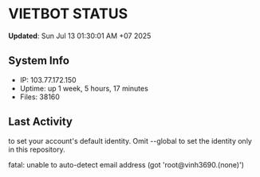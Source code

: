 # VIETBOT STATUS
**Updated**: Sun Jul 13 01:30:01 AM +07 2025

## System Info
- IP: 103.77.172.150
- Uptime: up 1 week, 5 hours, 17 minutes
- Files: 38160

## Last Activity

to set your account's default identity.
Omit --global to set the identity only in this repository.

fatal: unable to auto-detect email address (got 'root@vinh3690.(none)')
